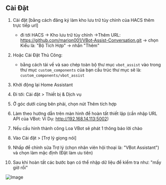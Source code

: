 ## Cài Đặt
1. Cài đặt [bằng cách đăng ký làm kho lưu trữ tùy chỉnh của HACS thêm trực tiếp url]
     - đi tới HACS -> Kho lưu trữ tùy chỉnh ->Thêm URL: https://github.com/marion001/VBot-Assist-Conversation.git -> chọn Kiểu là: "Bộ Tích Hợp" -> nhấn "Thêm"
  
       
2. Hoặc Cài Đặt Thủ Công:
    - bằng cách tải về và sao chép toàn bộ thư mục `vbot_assist` vào trong thư mục `custom_components` của bạn cấu trúc thư mục sẽ là:  `custom_components/vbot_assist`
  
      
3. Khởi động lại Home Assistant
4. Đi tới: Cài đặt > Thiết bị & Dịch vụ
5. Ở góc dưới cùng bên phải, chọn nút Thêm tích hợp
6. Làm theo hướng dẫn trên màn hình để hoàn tất thiết lập (cần nhập URL API của VBot: Ví Dụ: http://192.168.14.113:5002)
7. Nếu cấu hình thành công Loa VBot sẽ phát 1 thông báo lời chào 
8. Vào Cài đặt > [Trợ lý giọng nói]
9. Nhấp để chỉnh sửa Trợ lý (chọn nhân viên hội thoại là: "VBot Assistant") và chọn làm mặc định (Đặt làm ưu tiên)
10. Sau khi hoàn tất các bước bạn có thể nhập dữ liệu để kiểm tra như: "mấy giờ rồi"

![Image](https://github.com/user-attachments/assets/c7a58d0e-dc57-41a1-afa1-f5f9d82b9014)
